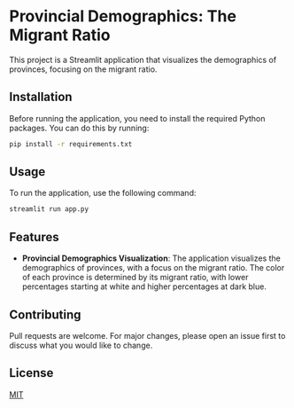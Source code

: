 # Provincial Demographics: The Migrant Ratio

This project is a Streamlit application that visualizes the demographics of provinces, focusing on the migrant ratio.

## Installation

Before running the application, you need to install the required Python packages. You can do this by running:

```bash
pip install -r requirements.txt
```

## Usage

To run the application, use the following command:

```bash
streamlit run app.py
```

## Features

- **Provincial Demographics Visualization**: The application visualizes the demographics of provinces, with a focus on the migrant ratio. The color of each province is determined by its migrant ratio, with lower percentages starting at white and higher percentages at dark blue.

## Contributing

Pull requests are welcome. For major changes, please open an issue first to discuss what you would like to change.

## License

[MIT](https://choosealicense.com/licenses/mit/)



